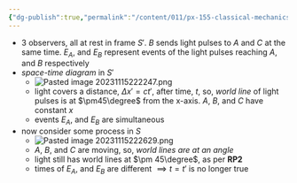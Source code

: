 ```yaml
---
{"dg-publish":true,"permalink":"/content/011/px-155-classical-mechanics-and-special-relativity/special-relativity/px-155-g-foundations-of-special-relativity/px-155-g4-relativity-of-simultaneity/","created":"2024-10-01T18:27:09.754+01:00","updated":"2024-11-26T19:58:03.372+00:00"}
---
```


- 3 observers, all at rest in frame $S'$. $B$ sends light pulses to $A$ and $C$ at the same time. $E_{A}$, and $E_{B}$ represent events of the light pulses reaching $A$, and $B$ respectively
- *space-time diagram* in $S'$
	- ![Pasted image 20231115222247.png](/img/user/pics/Pasted%20image%2020231115222247.png)
	- light covers a distance, $\Delta x' = ct'$, after time, $t$, so, *world line* of light pulses is at $\pm45\degree$ from the x-axis. $A$, $B$, and $C$ have constant $x$
	- events $E_{A}$, and $E_{B}$ are simultaneous
- now consider some process in $S$
	- ![Pasted image 20231115222629.png](/img/user/pics/Pasted%20image%2020231115222629.png)
	- $A$, $B$, and $C$ are moving, so, *world lines are at an angle* 
	- light still has world lines at $\pm 45\degree$, as per **RP2**
	- times of $E_{A}$, and $E_{B}$ are different $\implies t=t'$ is no longer true
